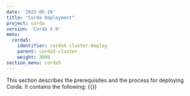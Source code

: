 ```yaml
---
date: '2023-05-16'
title: "Corda Deployment"
project: corda
version: 'Corda 5.0'
menu:
  corda5:
    identifier: corda5-cluster-deploy
    parent: corda5-cluster
    weight: 3000
section_menu: corda5
---
```

This section describes the prerequisites and the process for deploying Corda.
It contains the following:
{{<childpages>}}
